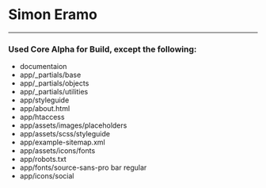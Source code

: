 # Simon Eramo
----



### Used Core Alpha for Build, except the following:

- documentaion
- app/_partials/base
- app/_partials/objects
- app/_partials/utilities
- app/styleguide
- app/about.html
- app/htaccess
- app/assets/images/placeholders
- app/assets/scss/styleguide
- app/example-sitemap.xml
- app/assets/icons/fonts
- app/robots.txt
- app/fonts/source-sans-pro bar regular
- app/icons/social